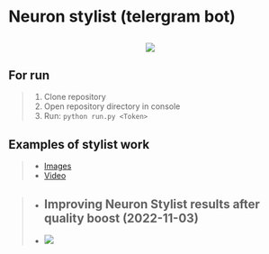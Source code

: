 # Neuron stylist (telergram bot)
<h2 align = 'center'><Img src="https://sun9-west.userapi.com/sun9-68/s/v1/if2/VIGRO1g6nptpJDg0e578CkSxz0OUF9CbbqowkorNf8TxKhaRf4DS_2bo5olVaE5tqpIEE8yPKpmKHg2wAIhKUJKa.jpg?size=2560x640&quality=95&type=album"></h2>

## **For run**
> 1. Clone repository
> 2. Open repository directory in console
> 3. Run: ```python run.py <Token>```

## Examples of stylist work
> - [Images](https://disk.yandex.ru/d/--ASEOmS5QfUuA)
> - [Video](https://youtube.com/playlist?list=PL5MVMi3Spz2t7aC1cP4FLyjTB6vfOkUCv)

> - ## Improving Neuron Stylist results after quality boost (2022-11-03)
> - <Img src="https://sun9-east.userapi.com/sun9-34/s/v1/ig2/ZqK795C-QUYcA2-epHbhJTUyVcTAai4mffCZj0QrE0JvIzpH_4RF6h6u42sSK3rVy5Qq0PieL1uoBsmhnxIjRfHc.jpg?size=1280x640&quality=95&type=album">
